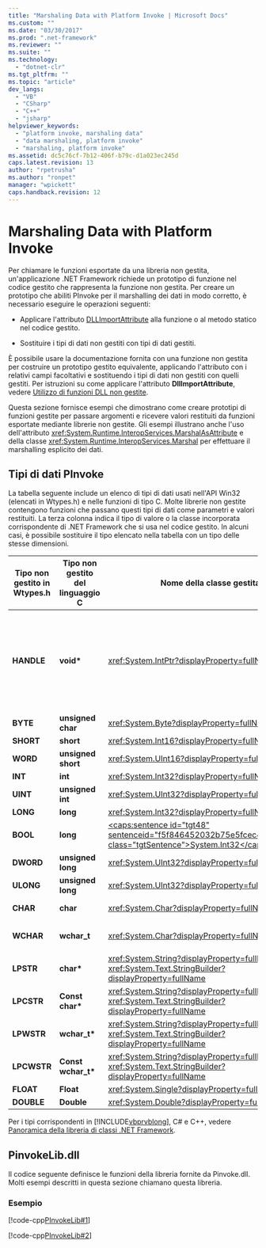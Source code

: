 ```yaml
---
title: "Marshaling Data with Platform Invoke | Microsoft Docs"
ms.custom: ""
ms.date: "03/30/2017"
ms.prod: ".net-framework"
ms.reviewer: ""
ms.suite: ""
ms.technology: 
  - "dotnet-clr"
ms.tgt_pltfrm: ""
ms.topic: "article"
dev_langs: 
  - "VB"
  - "CSharp"
  - "C++"
  - "jsharp"
helpviewer_keywords: 
  - "platform invoke, marshaling data"
  - "data marshaling, platform invoke"
  - "marshaling, platform invoke"
ms.assetid: dc5c76cf-7b12-406f-b79c-d1a023ec245d
caps.latest.revision: 13
author: "rpetrusha"
ms.author: "ronpet"
manager: "wpickett"
caps.handback.revision: 12
---
```

# Marshaling Data with Platform Invoke
Per chiamare le funzioni esportate da una libreria non gestita, un'applicazione .NET Framework richiede un prototipo di funzione nel codice gestito che rappresenta la funzione non gestita.  Per creare un prototipo che abiliti PInvoke per il marshalling dei dati in modo corretto, è necessario eseguire le operazioni seguenti:  
  
-   Applicare l'attributo [DLLImportAttribute](frlrfSystemRuntimeInteropServicesDllImportAttributeClassTopic) alla funzione o al metodo statico nel codice gestito.  
  
-   Sostituire i tipi di dati non gestiti con tipi di dati gestiti.  
  
 È possibile usare la documentazione fornita con una funzione non gestita per costruire un prototipo gestito equivalente, applicando l'attributo con i relativi campi facoltativi e sostituendo i tipi di dati non gestiti con quelli gestiti.  Per istruzioni su come applicare l'attributo **DllImportAttribute**, vedere [Utilizzo di funzioni DLL non gestite](../../../docs/framework/interop/consuming-unmanaged-dll-functions.md).  
  
 Questa sezione fornisce esempi che dimostrano come creare prototipi di funzioni gestite per passare argomenti e ricevere valori restituiti da funzioni esportate mediante librerie non gestite.  Gli esempi illustrano anche l'uso dell'attributo <xref:System.Runtime.InteropServices.MarshalAsAttribute> e della classe <xref:System.Runtime.InteropServices.Marshal> per effettuare il marshalling esplicito dei dati.  
  
## Tipi di dati PInvoke  
 La tabella seguente include un elenco di tipi di dati usati nell'API Win32 \(elencati in Wtypes.h\) e nelle funzioni di tipo C.  Molte librerie non gestite contengono funzioni che passano questi tipi di dati come parametri e valori restituiti.  La terza colonna indica il tipo di valore o la classe incorporata corrispondente di .NET Framework che si usa nel codice gestito.  In alcuni casi, è possibile sostituire il tipo elencato nella tabella con un tipo delle stesse dimensioni.  
  
|Tipo non gestito in Wtypes.h|Tipo non gestito del linguaggio C|Nome della classe gestita|Descrizione|  
|----------------------------------|---------------------------------------|-------------------------------|-----------------|  
|**HANDLE**|**void\***|<xref:System.IntPtr?displayProperty=fullName>|32 bit nei sistemi operativi Windows a 32 bit, 64 bit nei sistemi operativi Windows a 64 bit.|  
|**BYTE**|**unsigned char**|<xref:System.Byte?displayProperty=fullName>|8 bit|  
|**SHORT**|**short**|<xref:System.Int16?displayProperty=fullName>|16 bit|  
|**WORD**|**unsigned short**|<xref:System.UInt16?displayProperty=fullName>|16 bit|  
|**INT**|**int**|<xref:System.Int32?displayProperty=fullName>|32 bit|  
|**UINT**|**unsigned int**|<xref:System.UInt32?displayProperty=fullName>|32 bit|  
|**LONG**|**long**|<xref:System.Int32?displayProperty=fullName>|32 bit|  
|**BOOL**|**long**|[\<caps:sentence id\="tgt48" sentenceid\="f5f846452032b75e5fcec49a05fe125a" class\="tgtSentence"\>System.Int32\<\/caps:sentence\>](https://msdn.microsoft.com/en-us/library/system.byte.aspx)|32 bit|  
|**DWORD**|**unsigned long**|<xref:System.UInt32?displayProperty=fullName>|32 bit|  
|**ULONG**|**unsigned long**|<xref:System.UInt32?displayProperty=fullName>|32 bit|  
|**CHAR**|**char**|<xref:System.Char?displayProperty=fullName>|Decorare con ANSI.|  
|**WCHAR**|**wchar\_t**|<xref:System.Char?displayProperty=fullName>|Decorare con Unicode.|  
|**LPSTR**|**char\***|<xref:System.String?displayProperty=fullName> o <xref:System.Text.StringBuilder?displayProperty=fullName>|Decorare con ANSI.|  
|**LPCSTR**|**Const char\***|<xref:System.String?displayProperty=fullName> o <xref:System.Text.StringBuilder?displayProperty=fullName>|Decorare con ANSI.|  
|**LPWSTR**|**wchar\_t\***|<xref:System.String?displayProperty=fullName> o <xref:System.Text.StringBuilder?displayProperty=fullName>|Decorare con Unicode.|  
|**LPCWSTR**|**Const wchar\_t\***|<xref:System.String?displayProperty=fullName> o <xref:System.Text.StringBuilder?displayProperty=fullName>|Decorare con Unicode.|  
|**FLOAT**|**Float**|<xref:System.Single?displayProperty=fullName>|32 bit|  
|**DOUBLE**|**Double**|<xref:System.Double?displayProperty=fullName>|64 bit|  
  
 Per i tipi corrispondenti in [!INCLUDE[vbprvblong](../../../includes/vbprvblong-md.md)], C\# e C\+\+, vedere [Panoramica della libreria di classi .NET Framework](../../../docs/standard/class-library-overview.md).  
  
## PinvokeLib.dll  
 Il codice seguente definisce le funzioni della libreria fornite da Pinvoke.dll.  Molti esempi descritti in questa sezione chiamano questa libreria.  
  
### Esempio  
 [!code-cpp[PInvokeLib#1](../../../samples/snippets/cpp/VS_Snippets_CLR/pinvokelib/cpp/pinvokelib.cpp#1)]  
  
 [!code-cpp[PInvokeLib#2](../../../samples/snippets/cpp/VS_Snippets_CLR/pinvokelib/cpp/pinvokelib.h#2)]